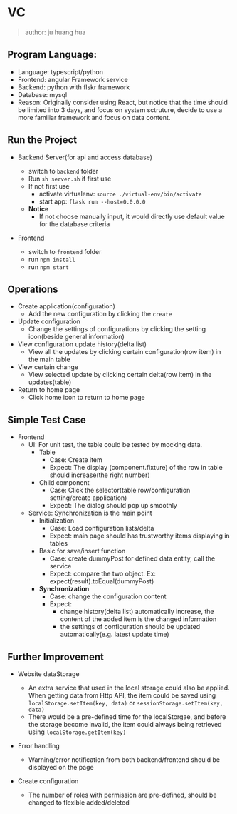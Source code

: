 # VC
> author: ju huang hua


## Program Language:
- Language: typescript/python 
- Frontend: angular Framework service
- Backend: python with flskr framework
- Database: mysql 
- Reason: Originally consider using React, but notice that the time should be limited into 3 days, and focus on system sctruture, decide to use a more familiar framework and focus on data content.

## Run the Project
- Backend Server(for api and access database)
    - switch to `backend` folder
    - Run `sh server.sh` if first use
    - If not first use
        - activate virtualenv: `source ./virtual-env/bin/activate`
        - start app: `flask run --host=0.0.0.0` 
    - **Notice**
        - If not choose manually input, it would directly use default value for the database criteria

- Frontend
    - switch to `frontend` folder
    - run `npm install`
    - run `npm start`

## Operations
- Create application(configuration)
    - Add the new configuration by clicking the `create`
- Update configuration
    - Change the settings of configurations by clicking the setting icon(beside general information)
- View configuration update history(delta list)
    - View all the updates by clicking certain configuration(row item) in the main table
- View certain change
    - View selected update by clicking certain delta(row item) in the updates(table)
- Return to home page
    - Click home icon to return to home page



## Simple Test Case
- Frontend
    - UI: For unit test, the table could be tested by mocking data. 
        - Table
            - Case: Create item 
            - Expect: The display (component.fixture) of the row in table should increase(the right number)
        - Child component
            - Case: Click the selector(table row/configuration setting/create application)
            - Expect: The dialog should pop up smoothly
    - Service: Synchronization is the main point
        - Initialization
            - Case: Load configuration lists/delta
            - Expect: main page should has trustworthy items displaying in tables
        - Basic for save/insert function 
            - Case: create dummyPost for defined data entity, call the service 
            - Expect: compare the two object. Ex: expect(result).toEqual(dummyPost)
        - **Synchronization**
            - Case: change the configuration content
            - Expect: 
                - change history(delta list) automatically increase, the content of the added item is the changed information
                - the settings of configuration should be updated automatically(e.g. latest update time)

## Further Improvement
- Website dataStorage
    - An extra service that used in the local storage could also be applied.  When getting data from Http API, the item could be saved using `localStorage.setItem(key, data)` or `sessionStorage.setItem(key, data)`
    - There would be a pre-defined time for the localStorgae, and before the storage become invalid, the item could always being retrieved using `localStorage.getItem(key)`

- Error handling
    - Warning/error notification from both backend/frontend should be displayed on the page
    
- Create configuration
    - The number of roles with permission are pre-defined, should be changed to flexible added/deleted



